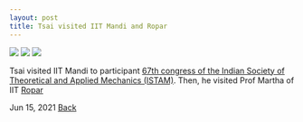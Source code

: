 ```yaml
---
layout: post
title: Tsai visited IIT Mandi and Ropar
---
```


<img src="https://raw.githubusercontent.com/FiniteTsai/FiniteTsai.github.io/master/images/posts/2022_1_1.jpg">

<img src="https://raw.githubusercontent.com/FiniteTsai/FiniteTsai.github.io/master/images/posts/2022_1_2.jpg">

<img src="https://raw.githubusercontent.com/FiniteTsai/FiniteTsai.github.io/master/images/posts/2022_1_3.jpg">

Tsai visited IIT Mandi to participant [67th congress of the Indian Society of Theoretical and Applied Mechanics (ISTAM)](https://iitmandi.ac.in/ISTAM2022/). Then, he visited Prof Martha of IIT [Ropar](https://www.iitrpr.ac.in/)

Jun 15, 2021
[Back](https://finitetsai.github.io/)
